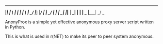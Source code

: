 
 _______ __   _  _____  __   _ __   __  _____   ______  _____  _     _
 |_____| | \  | |     | | \  |   \_/   |_____] |_____/ |     |  \___/ 
 |     | |  \_| |_____| |  \_|    |    |       |    \_ |_____| _/   \_
                                                                      

AnonyProx is a simple yet effective anonymous proxy server script written in Python.

This is what is used in r(NET) to make its peer to peer system anonymous.
